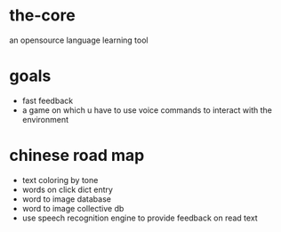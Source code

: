 # the-core
an opensource language learning tool

# goals
- fast feedback
- a game on which u have to use voice commands to interact with the environment

# chinese road map
- text coloring by tone
- words on click dict entry
- word to image database
- word to image collective db
- use speech recognition engine to provide feedback on read text


